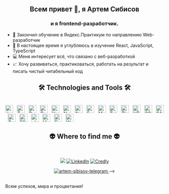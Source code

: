 <h2 align="center">Всем привет 👋, я Артем Сибисов</h2>
<h3 align="center">и я frontend-разработчик.</h3>

<!--<h2 align="center">Hi there 👋, I'm Artem Sibisov </h2>-->
<!--<h3 align="center">a frontend developer.</h3>-->


<!-- ### Hi there 👋, I'm Artem Sibisov, a frontend developer.-->

<!--Live long and prosper
Успехов, мира и процветания!

https://github.com/Auqpiro  -скилы
https://github.com/evgeniyworkbel  -скилы
https://github.com/angemariya/angemariya/blob/main/README.md - профиль просмотр счетчик
https://github.com/VladVlad1238 - профиль просмотр счетчик и немного описания

https://github.com/FullStackDev890306  - крутой дядька с Австралии 
https://github.com/jackbereson#      - с Британии
https://github.com/codemaster05330   - тоже гуд
https://github.com/dmatsanganis - молодой паренек с хорошим оформлением



Hey all 👋 I'm Artem, and I create all kinds of frontend magic.  - слева в описании у Полины, наподобие
🌱 Ищу компанию, в которой можно создавать что-то полезное и важное для людей.
✍🏻 Хочу писать чистый читабельный код
💻I'm interested in everything related to web-development.
🤝I want to work in a friendly team.
📄I strive to learn new frameworks.
📈Development, practice and work for the result.
👨‍💻 I want to create high-quality websites that help people solve their tasks.
⚡ I am looking for a strong and friendly team for these tasks 🧠
- 📫 How to reach me: [777artsib@gmail.com](mailto:777artsib@gmail.com)
- 🌱 I’m currently learning React, JavaScript, TypeScript.
✨ Активно развиваюсь в своей профессии. Ищу интересные проекты для стажировки и получения новых знаний.

https://github.com/orgs/doka-guide/followers  - продолжить ознакамливаться как то делает описание своей страницы
-->


- 🚀 Закончил обучение в Яндекс.Практикум по направлению Web-разработчик
- 🌱 В настоящее время я углубляюсь в изучение React, JavaScript, TypeScript
- 💻 Меня интересует всё, что связано с веб-разработкой
- 📈 Хочу развиваться, практиковаться, работать на результат и писать чистый читабельный код
<!--- ✍🏻 Хочу писать чистый читабельный код-->
<!-- - 🤝 Хочу работать в дружной команде -->


  <h2 align="center">🛠 Technologies and Tools 🛠</h2>
  <br>
  <!-- https://simpleicons.org/ -->
 <span><img src="https://img.shields.io/badge/JavaScript-282C34?logo=javascript&logoColor=F7DF1E" alt="JavaScript logo" title="JavaScript" height="25" /></span>
&nbsp;
<span><img src="https://img.shields.io/badge/TypeScript-282C34?logo=typescript&logoColor=3178C6" alt="TypeScript logo" title="TypeScript" height="25" /></span>
&nbsp;
<span><img src="https://img.shields.io/badge/ReactJS-282C34?logo=react&logoColor=61DAFB" alt="ReactJS logo" title="ReactJS" height="25" /></span>
&nbsp;
<span><img src="https://img.shields.io/badge/Redux-282C34?logo=redux&logoColor=764ABC" alt="Redux logo" title="Redux" height="25" /></span>
&nbsp;
<span><img src="https://img.shields.io/badge/Vue.js-282C34?logo=vue.js&logoColor=4FC08D" alt="Vue.js logo" title="Vue.js" height="25" /></span>
&nbsp;
<span><img src="https://img.shields.io/badge/Nuxt.js-282C34?logo=nuxt.js&logoColor=4FC08D" alt="Nuxt.js logo" title="Nuxt.js" height="25" /></span>
&nbsp;
<span><img src="https://img.shields.io/badge/Node.js-282C34?logo=node.js&logoColor=00F200" alt="Node.js logo" title="Node.js" height="25" /></span>
&nbsp;
<span><img src="https://img.shields.io/badge/Express-282C34?logo=express&logoColor=FFFFFF" alt="Express.js logo" title="Express.js" height="25" /></span>
&nbsp;
<span><img src="https://img.shields.io/badge/MongoDB-282C34?logo=mongodb&logoColor=47A248" alt="MongoDB logo" title="MongoDB" height="25" /></span>
&nbsp;
<span><img src="https://img.shields.io/badge/Tailwind%20CSS-282C34?logo=tailwind-css&logoColor=38B2AC" alt="TailwindCSS logo" title="TailwindCSS" height="25" /></span>
&nbsp;
<span><img src="https://img.shields.io/badge/Three.js-282C34?logo=three.js&logoColor=FFFFFF" alt="Three.js logo" title="Three.js" height="25" /></span>
&nbsp;
<span><img src="https://img.shields.io/badge/HTML5-282C34?logo=html5&logoColor=E34F26" alt="HTML5 logo" title="HTML5" height="25" /></span>
&nbsp;
<span><img src="https://img.shields.io/badge/CSS3-282C34?logo=css3&logoColor=1572B6" alt="CSS3 logo" title="CSS3" height="25" /></span>
&nbsp;
<span><img src="https://img.shields.io/badge/Sass-282C34?logo=sass&logoColor=CC6699" alt="SASS logo" title="SASS" height="25" /></span>
&nbsp;
<span><img src="https://img.shields.io/badge/Bootstrap-282C34?logo=bootstrap&logoColor=7952B3" alt="Bootstrap logo" title="Bootstrap" height="25" /></span>
&nbsp;
<span><img src="https://img.shields.io/badge/ESLint-282C34?logo=eslint&logoColor=4B32C3" alt="ESLint logo" title="ESLint" height="25" /></span>
&nbsp;
<span><img src="https://img.shields.io/badge/git-282C34?logo=git&logoColor=F05032" alt="git logo" title="git" height="25" /></span>
&nbsp;
<span><img src="https://img.shields.io/badge/VS%20Code-282C34?logo=visual-studio-code&logoColor=007ACC" alt="Visual Studio Code logo" title="Visual Studio Code" height="25" /></span>
&nbsp;
<span><img src="https://img.shields.io/badge/Firebase-282C34?logo=firebase&logoColor=FFCA28" alt="Firebase logo" title="Firebase" height="25" /></span>
&nbsp;
<span><img src="https://img.shields.io/badge/WordPress-282C34?logo=wordPress&logoColor=21759B" alt="WordPress logo" title="WordPress" height="25" /></span>
&nbsp;





<br>
<h2 align="center">👽 Where to find me 👽</h2>


<br>
<!-- https://icons8.com -->
<div align="center">

<a href="mailto:dmatsanganis@gmail.com"><img src="https://img.shields.io/badge/Gmail-D14836?style=for-the-badge&logo=gmail&logoColor=white"></a>
[![LinkedIn](https://img.shields.io/badge/LinkedIn-0A66C2.svg?style=for-the-badge&logo=LinkedIn&logoColor=white)](https://www.linkedin.com/in/dmatsanganis/)
[![Credly](https://img.shields.io/badge/Credly-FF6B00.svg?style=for-the-badge&logo=Credly&logoColor=white)](https://www.credly.com/users/dmatsanganis/badges)




  
<!--   <a href="mailto:dmatsanganis@gmail.com"><img src="https://img.shields.io/badge/Gmail-D14836?style=for-the-badge&logo=gmail&logoColor=white"></a>
[![LinkedIn](https://img.shields.io/badge/LinkedIn-0A66C2.svg?style=for-the-badge&logo=LinkedIn&logoColor=white)](https://www.linkedin.com/in/dmatsanganis/)
[![Credly](https://img.shields.io/badge/Credly-FF6B00.svg?style=for-the-badge&logo=Credly&logoColor=white)](https://www.credly.com/users/dmatsanganis/badges)

  
    <a href="mailto:777artsib@gmail.com" target="top">
    <img src="https://img.shields.io/badge/Gmail-D14836?style=for-the-badge&logo=gmail&logoColor=white"/>
  </a>
  [![LinkedIn](https://img.shields.io/badge/LinkedIn-0A66C2.svg?style=for-the-badge&logo=LinkedIn&logoColor=white)](https://www.linkedin.com/in/artem-sibisov/)
  [![LinkedIn](https://img.shields.io/badge/LinkedIn-0A66C2.svg?style=for-the-badge&logo=LinkedIn&logoColor=white)](https://www.linkedin.com/in/dmatsanganis/)
<!--   <a href="https://www.linkedin.com/in/artem-sibisov" target="_blank">
    <img src="https://img.shields.io/badge/-LinkedIn-%230077B5?style=for-the-badge&logo=linkedin&logoColor=white" alt="artem-sibisov-linkedin" />
  </a> -->
  <a href="https://t.me/artem_sibisov" target="_blank">
    <img src="https://img.shields.io/badge/-Telegram-0088cc?style=for-the-badge&logo=Telegram&logoColor=white" alt="artem-sibisov-telegram" />
  </a>
  <!-- <a href="https://instagram.com/artem-sibisov" target="_blank">
    <img src="https://img.icons8.com/bubbles/100/000000/instagram.png" alt="artem-sibisov-instagram" />
  </a>  --> -->

</div>

<br>

<p>Всем успехов, мира и процветания!</p>





<!--
**Sibisov-Artem/Sibisov-Artem** is a ✨ _special_ ✨ repository because its `README.md` (this file) appears on your GitHub profile.

Here are some ideas to get you started:

- 🔭 I’m currently working on ...
- 🌱 I’m currently learning ...
- 👯 I’m looking to collaborate on ...
- 🤔 I’m looking for help with ...
- 💬 Ask me about ...
- 📫 How to reach me: ...
- 😄 Pronouns: ...
- ⚡ Fun fact: ...
-->
